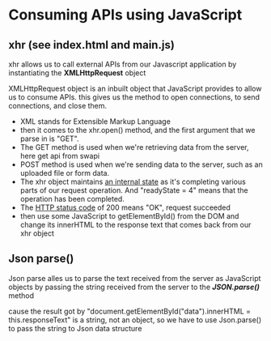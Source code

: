 # Consuming APIs using JavaScript

## xhr (see index.html and main.js)

xhr allows us to call external APIs from our Javascript application
by instantiating the **XMLHttpRequest** object

XMLHttpRequest object is an inbuilt object that JavaScript provides to allow us to consume APIs.
this gives us the method to open connections, to send connections, and close them.

+ XML stands for Extensible Markup Language
+ then it comes to the xhr.open() method, and the first argument that we parse in is "GET".
+ The GET method is used when we're retrieving data from the server, here get api from swapi
+ POST method is used when we're sending data to the server, such as an uploaded file or form data.
+ The xhr object maintains <a href="https://developer.mozilla.org/en-US/docs/Web/API/XMLHttpRequest/readyState">an internal state</a> as it's completing various parts of our request operation. And "readyState = 4" means that the operation has been completed.
+ The <a href="https://developer.mozilla.org/en-US/docs/Web/HTTP/Status">HTTP status code</a> of 200 means "OK", request succeeded
+ then use some JavaScript to getElementById() from the DOM and change its innerHTML to the response text that comes back from our xhr object

## Json parse()

Json parse alles us to parse the text received from the server as JavaScript objects
by passing the string received from the server to the ***JSON.parse()*** method

cause the result got by "document.getElementById("data").innerHTML = this.responseText" is a string, not an object,
so we have to use Json.parse() to pass the string to Json data structure

